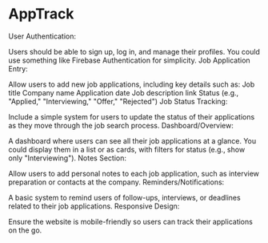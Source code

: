 # AppTrack

User Authentication:

Users should be able to sign up, log in, and manage their profiles. You could use something like Firebase Authentication for simplicity.
Job Application Entry:

Allow users to add new job applications, including key details such as:
Job title
Company name
Application date
Job description link
Status (e.g., "Applied," "Interviewing," "Offer," "Rejected")
Job Status Tracking:

Include a simple system for users to update the status of their applications as they move through the job search process.
Dashboard/Overview:

A dashboard where users can see all their job applications at a glance. You could display them in a list or as cards, with filters for status (e.g., show only "Interviewing").
Notes Section:

Allow users to add personal notes to each job application, such as interview preparation or contacts at the company.
Reminders/Notifications:

A basic system to remind users of follow-ups, interviews, or deadlines related to their job applications.
Responsive Design:

Ensure the website is mobile-friendly so users can track their applications on the go.
